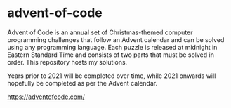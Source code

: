 # advent-of-code

Advent of Code is an annual set of Christmas-themed computer programming challenges that follow an Advent calendar and can be solved using any programming language. Each puzzle is released at midnight in Eastern Standard Time and consists of two parts that must be solved in order. This repository hosts my solutions.

Years prior to 2021 will be completed over time, while 2021 onwards will hopefully be completed as per the Advent calendar.

https://adventofcode.com/
